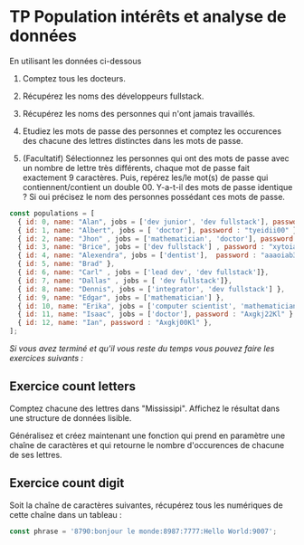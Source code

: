# TP Population intérêts et analyse de données

En utilisant les données ci-dessous 

1. Comptez tous les docteurs.

2. Récupérez les noms des développeurs fullstack.

3. Récupérez les noms des personnes qui n'ont jamais travaillés.

4. Etudiez les mots de passe des personnes et comptez les occurences des chacune des lettres distinctes dans les mots de passe.

5. (Facultatif) Sélectionnez les personnes qui ont des mots de passe avec un nombre de lettre très différents, chaque mot de passe fait exactement 9 caractères. Puis, repérez les/le mot(s) de passe qui contiennent/contient un double 00. Y-a-t-il des mots de passe identique ? Si oui précisez le nom des personnes possédant ces mots de passe.

```js
const populations = [
  { id: 0, name: "Alan", jobs = ['dev junior', 'dev fullstack'], password : "tyeedsa00" },
  { id: 1, name: "Albert", jobs = [ 'doctor'], password : "tyeidii00" },
  { id: 2, name: "Jhon" , jobs = ['mathematician', 'doctor'], password : "xyuuuoi00"},
  { id: 3, name: "Brice", jobs = ['dev fullstack'] , password : "xytoiab00"},
  { id: 4, name: "Alexendra", jobs = ['dentist'],  password : "aaaoiab33" },
  { id: 5, name: "Brad" },
  { id: 6, name: "Carl" , jobs = ['lead dev', 'dev fullstack']},
  { id: 7, name: "Dallas" , jobs = [ 'dev fullstack']},
  { id: 8, name: "Dennis", jobs = ['integrator', 'dev fullstack'] },
  { id: 9, name: "Edgar", jobs = ['mathematician'] },
  { id: 10, name: "Erika", jobs = ['computer scientist', 'mathematician'] },
  { id: 11, name: "Isaac", jobs = ['doctor'], password : "Axgkj22Kl" },
  { id: 12, name: "Ian", password : "Axgkj00Kl" },
];

```

*Si vous avez terminé et qu'il vous reste du temps vous pouvez faire les exercices suivants :*

## Exercice count letters

Comptez chacune des lettres dans "Mississipi". Affichez le résultat dans une structure de données lisible.

Généralisez et créez maintenant une fonction qui prend en paramètre une chaîne de caractères et qui retourne le nombre d'occurences de chacune de ses lettres.

## Exercice count digit

Soit la chaîne de caractères suivantes, récupérez tous les numériques de cette chaîne dans un tableau :

```js
const phrase = '8790:bonjour le monde:8987:7777:Hello World:9007';
```